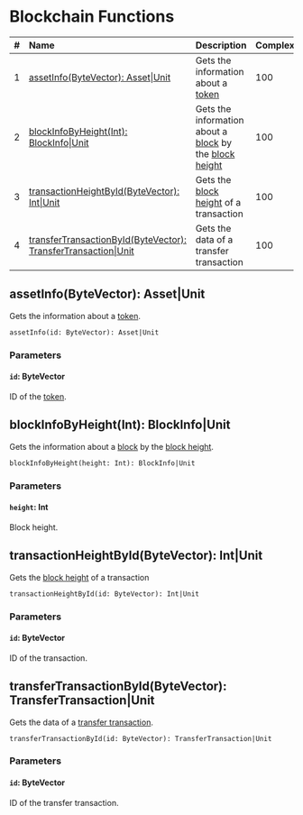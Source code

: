 # Blockchain Functions

|   #  | Name | Description | Complexity |
| :--- | :--- | :--- | :--- |
|   1  | [assetInfo(ByteVector): Аsset&#124;Unit](#asset-info) | Gets the information about a [token](/en/blockchain/token) | 100 |
|   2  | [blockInfoByHeight(Int): BlockInfo&#124;Unit](#block-info-by-height) | Gets the information about a [block](/en/blockchain/block) by the [block height](/en/blockchain/block/block-height) | 100 |
|   3  | [transactionHeightById(ByteVector): Int&#124;Unit](#transaction-height-by-id) | Gets the [block height](/en/blockchain/block/block-height) of a transaction | 100 |
|   4  | [transferTransactionById(ByteVector): TransferTransaction&#124;Unit](#transfer-transaction-by-id) | Gets the data of a transfer transaction | 100 |

## assetInfo(ByteVector): Аsset|Unit<a id="asset-info"></a>

Gets the information about a [token](/en/blockchain/token).

```ride
assetInfo(id: ByteVector): Аsset|Unit
```

### Parameters

#### `id`: ByteVector

ID of the [token](/en/blockchain/token).

## blockInfoByHeight(Int): BlockInfo|Unit<a id="block-info-by-height"></a>

Gets the information about a [block](/en/blockchain/block) by the [block height](/en/blockchain/block/block-height).

```ride
blockInfoByHeight(height: Int): BlockInfo|Unit
```

### Parameters

#### `height`: Int

Block height.

## transactionHeightById(ByteVector): Int|Unit<a id="transaction-height-by-id"></a>

Gets the [block height](/en/blockchain/block/block-height) of a transaction

```ride
transactionHeightById(id: ByteVector): Int|Unit
```

### Parameters

#### `id`: ByteVector

ID of the transaction.

## transferTransactionById(ByteVector): TransferTransaction|Unit<a id="transfer-transaction-by-id"></a>

Gets the data of a [transfer transaction](/en/blockchain/transaction-type/transfer-transaction).

```ride
transferTransactionById(id: ByteVector): TransferTransaction|Unit
```

### Parameters

#### `id`: ByteVector

ID of the transfer transaction.
